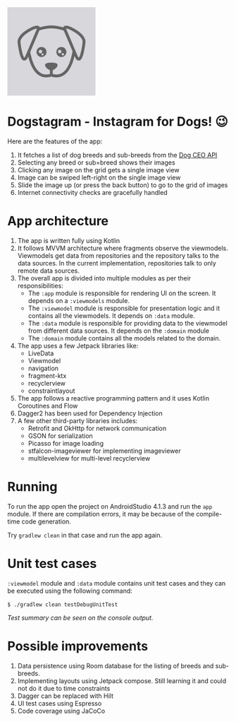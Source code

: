 <img src="https://github.com/bhavinmdesai/Dogstagram/blob/master/app/src/main/ic_launcher-playstore.png?raw=true" width="200" height="200" />

# Dogstagram - Instagram for Dogs! :wink:

Here are the features of the app:

1. It fetches a list of dog breeds and sub-breeds from the [Dog CEO API](https://dog.ceo/dog-api/)
2. Selecting any breed or sub=breed shows their images
3. Clicking any image on the grid gets a single image view
4. Image can be swiped left-right on the single image view
5. Slide the image up (or press the back button) to go to the grid of images
6. Internet connectivity checks are gracefully handled

# App architecture

1. The app is written fully using Kotlin
2. It follows MVVM architecture where fragments observe the viewmodels. Viewmodels get data from repositories and the repository talks to the data sources. In the current implementation, repositories talk to only remote data sources.
3. The overall app is divided into multiple modules as per their responsibilities:
    - The `:app` module is responsible for rendering UI on the screen. It depends on a `:viewmodels` module.
    - The `:viewmodel` module is responsible for presentation logic and it contains all the viewmodels. It depends on `:data` module.
    - The `:data` module is responsible for providing data to the viewmodel from different data sources. It depends on the `:domain` module
    - The `:domain` module contains all the models related to the domain.
4. The app uses a few Jetpack libraries like:
    - LiveData
    - Viewmodel
    - navigation
    - fragment-ktx
    - recyclerview
    - constraintlayout
5. The app follows a reactive programming pattern and it uses Kotlin Coroutines and Flow
6. Dagger2 has been used for Dependency Injection
7. A few other third-party libraries includes:
   - Retrofit and OkHttp for network communication
   - GSON for serialization
   - Picasso for image loading
   - stfalcon-imageviewer for implementing imageviewer
   - multilevelview for multi-level recyclerview

# Running

To run the app open the project on AndroidStudio 4.1.3 and run the `app` module. If there are compilation errors, it may be because of the compile-time code generation.

Try `gradlew clean` in that case and run the app again.

# Unit test cases

`:viewmodel` module and `:data` module contains unit test cases and they can be executed using the following command:
```
$ ./gradlew clean testDebugUnitTest
```

_Test summary can be seen on the console output._

# Possible improvements

1. Data persistence using Room database for the listing of breeds and sub-breeds.
2. Implementing layouts using Jetpack compose. Still learning it and could not do it due to time constraints
3. Dagger can be replaced with Hilt
4. UI test cases using Espresso
5. Code coverage using JaCoCo
